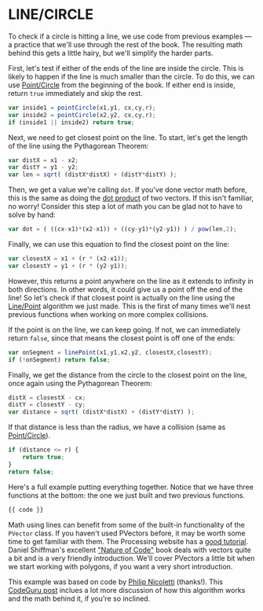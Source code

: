 # LINE/CIRCLE
To check if a circle is hitting a line, we use code from previous examples &mdash; a practice that we'll use through the rest of the book. The resulting math behind this gets a little hairy, but we'll simplify the harder parts.

First, let's test if either of the ends of the line are inside the circle. This is likely to happen if the line is much smaller than the circle. To do this, we can use [Point/Circle](point-circle.php) from the beginning of the book. If either end is inside, return `true` immediately and skip the rest.

```javascript
var inside1 = pointCircle(x1,y1, cx,cy,r);
var inside2 = pointCircle(x2,y2, cx,cy,r);
if (inside1 || inside2) return true;
```

Next, we need to get closest point on the line. To start, let's get the length of the line using the Pythagorean Theorem:

```javascript
var distX = x1 - x2;
var distY = y1 - y2;
var len = sqrt( (distX*distX) + (distY*distY) );
```

Then, we get a value we're calling `dot`. If you've done vector math before, this is the same as doing the [dot product](http://en.wikipedia.org/wiki/Dot_product) of two vectors. If this isn't familiar, no worry! Consider this step a lot of math you can be glad not to have to solve by hand:

```javascript
var dot = ( ((cx-x1)*(x2-x1)) + ((cy-y1)*(y2-y1)) ) / pow(len,2);
```

Finally, we can use this equation to find the closest point on the line:

```javascript
var closestX = x1 + (r * (x2-x1));
var closestY = y1 + (r * (y2-y1));
```

However, this returns a point anywhere on the line as it extends to infinity in both directions. In other words, it could give us a point off the end of the line! So let's check if that closest point is actually on the line using the [Line/Point](line-point.php) algorithm we just made. This is the first of many times we'll nest previous functions when working on more complex collisions.

If the point is on the line, we can keep going. If not, we can immediately return `false`, since that means the closest point is off one of the ends:

```javascript
var onSegment = linePoint(x1,y1,x2,y2, closestX,closestY);
if (!onSegment) return false;
```

Finally, we get the distance from the circle to the closest point on the line, once again using the Pythagorean Theorem:

```javascript
distX = closestX - cx;
distY = closestY - cy;
var distance = sqrt( (distX*distX) + (distY*distY) );
```

If that distance is less than the radius, we have a collision (same as [Point/Circle](point-circle.php)).

```javascript
if (distance <= r) {
    return true;
}
return false;
```

Here's a full example putting everything together. Notice that we have three functions at the bottom: the one we just built and two previous functions.

```javascript
{{ code }}
```

Math using lines can benefit from some of the built-in functionality of the `PVector` class. If you haven't used PVectors before, it may be worth some time to get familiar with them. The Processing website has a [good tutorial](https://processing.org/tutorials/pvector/). Daniel Shiffman's excellent ["Nature of Code"](http://natureofcode.com/book/) book deals with vectors quite a bit and is a very friendly introduction. We'll cover PVectors a little bit when we start working with polygons, if you want a very short introduction.

This example was based on code by [Philip Nicoletti](http://www.codeguru.com/forum/showthread.php?threadid=194400) (thanks!). This [CodeGuru post](http://www.codeguru.com/forum/showthread.php?threadid=194400) inclues a lot more discussion of how this algorithm works and the math behind it, if you're so inclined.